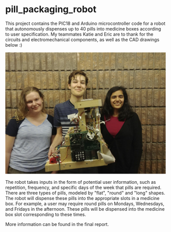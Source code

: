 # pill_packaging_robot
This project contains the PIC18 and Arduino microcontroller code for a robot that autonomously dispenses up to 40 pills into medicine boxes according to user specification. My teammates Katie and Eric are to thank for the circuits and electromechanical components, as well as the CAD drawings below :)

![alt text](https://github.com/chinmayeegidwani/pill_packaging_robot/blob/master/Pics/robot_pic.PNG)

The robot takes inputs in the form of potential user information, such as repetition, frequency, and specific days of the week that pills are required. There are three types of pills, modeled by "flat", "round" and "long" shapes. The robot will dispense these pills into the appropriate slots in a medicine box. For example, a user may require round pills on Mondays, Wednesdays, and Fridays in the afternoon. These pills will be dispensed into the medicine box slot corresponding to these times.

More information can be found in the final report.




